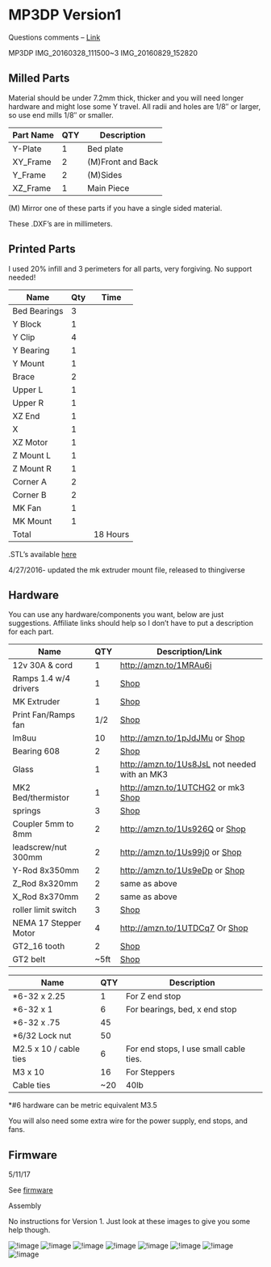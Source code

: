 # MP3DP Version1

Questions comments – [Link](https://www.v1engineering.com/forum/topic/milledprinted-prusa-style-printer/)

MP3DP   IMG_20160328_111500~3   IMG_20160829_152820

## Milled Parts

Material should be under 7.2mm thick, thicker and you will need longer hardware and might lose some
Y travel. All radii and holes are 1/8″ or larger, so use end mills 1/8″ or smaller.

|Part Name   |QTY |Description|
|------------|----|-----------|
|Y-Plate     |1   |Bed plate|
|XY_Frame    |2   |(M)Front and Back|
|Y_Frame     |2   |(M)Sides|
|XZ_Frame    |1   |Main Piece|

(M) Mirror one of these parts if you have a single sided material.

These .DXF’s are in millimeters.

## Printed Parts

I used 20% infill and 3 perimeters for all parts, very forgiving. No support needed!

|Name        |Qty |Time|
|------------|----|----|
|Bed Bearings|3   |    |
|Y Block     |1   |    |
|Y Clip      |4   |    |
|Y Bearing   |1   |    |
|Y Mount     |1   |    |
|Brace       |2   |    |
|Upper L     |1   |    |
|Upper R     |1   |    |
|XZ End      |1   |    |
|X           |1   |    |
|XZ Motor    |1   |    |
|Z Mount L   |1   |    |
|Z Mount R   |1   |    |
|Corner A    |2   |    |
|Corner B    |2   |    |
|MK Fan      |1   |    |
|MK Mount    |1   |    |
|Total       |    |18 Hours|

.STL’s available [here](http://www.thingiverse.com/thing:1524754)

4/27/2016- updated the mk extruder mount file, released to thingiverse

## Hardware

You can use any hardware/components you want, below are just suggestions. Affiliate links should
help so I don’t have to put a description for each part.

|Name                    |QTY |Description/Link|
|------------------------|----|-----|
|12v 30A & cord          |1   |http://amzn.to/1MRAu6i|
|Ramps 1.4 w/4 drivers   |1   |[Shop][shop]|
|MK Extruder             |1   |[Shop][shop]|
|Print Fan/Ramps fan     |1/2 |[Shop][shop]|
|lm8uu                   |10  |http://amzn.to/1pJdJMu or [Shop][shop]|
|Bearing 608             |2   |[Shop][shop]|
|Glass                   |1   |http://amzn.to/1Us8JsL not needed with an MK3|
|MK2 Bed/thermistor      |1   |http://amzn.to/1UTCHG2 or mk3 [Shop][shop]|
|springs                 |3   |[Shop][shop]|
|Coupler 5mm to 8mm      |2   |http://amzn.to/1Us926Q or [Shop][shop]|
|leadscrew/nut 300mm     |2   |http://amzn.to/1Us99j0 or [Shop][shop]|
|Y-Rod 8x350mm           |2   |http://amzn.to/1Us9eDp or [Shop][shop]|
|Z_Rod 8x320mm           |2   |same as above|
|X_Rod 8x370mm           |2   |same as above|
|roller limit switch     |3   |[Shop][shop]|
|NEMA 17 Stepper Motor   |4   |http://amzn.to/1UTDCq7 Or [Shop][shop]|
|GT2_16 tooth            |2   |[Shop][shop]|
|GT2 belt                |~5ft|[Shop][shop]|

|Name                    |QTY |Description|
|------------------------|----|-----|
|*6-32 x 2.25            |1   |For Z end stop|
|*6-32 x 1               |6   |For bearings, bed, x end stop|
|*6-32 x .75             |45  | |
|*6/32  Lock nut         |50  | |
|M2.5 x 10 / cable ties  |6   |For end stops, I use small cable ties.|
|M3 x 10                 |16  |For Steppers|
|Cable ties              |~20 |40lb|

[shop]: https://shop.v1engineering.com/collections/3dprinter-parts

*#6 hardware can be metric equivalent M3.5

You will also need some extra wire for the power supply, end stops, and fans.

## Firmware

5/11/17

See [firmware](index.md#firmware)

Assembly

No instructions for Version 1. Just look at these images to give you some help though.

![!image](https://www.v1engineering.com/wp-content/uploads/2016/03/IMG_20160325_161225-1.jpg)
![!image](https://www.v1engineering.com/wp-content/uploads/2016/03/IMG_20160325_161234-1.jpg)
![!image](https://www.v1engineering.com/wp-content/uploads/2016/03/IMG_20160325_161244-1.jpg)
![!image](https://www.v1engineering.com/wp-content/uploads/2016/03/IMG_20160325_161253-1.jpg)
![!image](https://www.v1engineering.com/wp-content/uploads/2016/03/IMG_20160328_111316.jpg)
![!image](https://www.v1engineering.com/wp-content/uploads/2016/03/IMG_20160328_111338.jpg)
![!image](https://www.v1engineering.com/wp-content/uploads/2016/03/IMG_20160328_111356.jpg)
![!image](https://www.v1engineering.com/wp-content/uploads/2016/03/IMG_20160328_111403.jpg)


